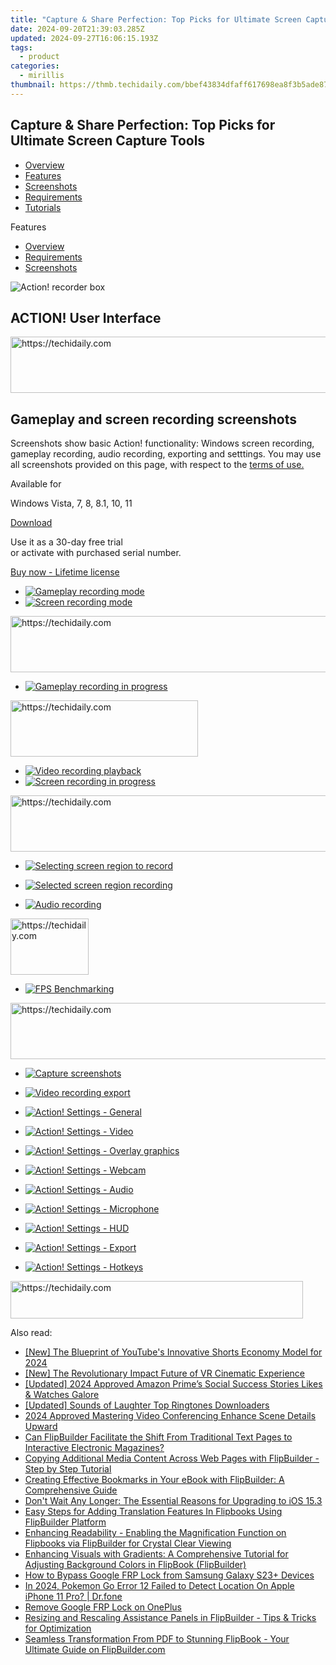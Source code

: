 ```yaml
---
title: "Capture & Share Perfection: Top Picks for Ultimate Screen Capture Tools"
date: 2024-09-20T21:39:03.285Z
updated: 2024-09-27T16:06:15.193Z
tags:
  - product
categories:
  - mirillis
thumbnail: https://thmb.techidaily.com/bbef43834dfaff617698ea8f3b5ade870119d6ba3c72e1c68f4dc5c5b52a7aac.jpg
---
```


## Capture & Share Perfection: Top Picks for Ultimate Screen Capture Tools

* [Overview](https://tools.techidaily.com/mirillis/products/)
* [Features](https://tools.techidaily.com/mirillis/products/)
* [Screenshots](https://tools.techidaily.com/mirillis/products/)
* [Requirements](https://tools.techidaily.com/mirillis/products/)
* [Tutorials](https://tools.techidaily.com/mirillis/products/)

Features

* [Overview](https://tools.techidaily.com/mirillis/products/)
* [Requirements](https://tools.techidaily.com/mirillis/products/)
* [Screenshots](https://tools.techidaily.com/mirillis/products/)

![Action! recorder box](https://mirillis.com/res/old/media/images/action_box.png) 

## ACTION! User Interface

<!-- affiliate ads begin -->
<a href="https://imp.i357552.net/c/5597632/857869/11832" target="_top" id="857869">
  <img src="//a.impactradius-go.com/display-ad/11832-857869" border="0" alt="https://techidaily.com" width="728" height="90"/>
</a>
<img height="0" width="0" src="https://imp.i357552.net/i/5597632/857869/11832" style="position:absolute;visibility:hidden;" border="0" />
<!-- affiliate ads end -->

## Gameplay and screen recording screenshots

Screenshots show basic Action! functionality: Windows screen recording, gameplay recording, audio recording, exporting and setttings. You may use all screenshots provided on this page, with respect to the [terms of use.](https://tools.techidaily.com/mirillis/products/)

Available for

Windows Vista, 7, 8, 8.1, 10, 11

[Download](https://tools.techidaily.com/mirillis/products/) 

Use it as a 30-day free trial  
 or activate with purchased serial number.

[Buy now - Lifetime license](https://tools.techidaily.com/mirillis/products/) 

* [![Gameplay recording mode](https://mirillis.com/res/old/media/images/screenshots/action/mirillis_action_window_games_and_applications_min.jpg)](https://mirillis.com/res/old/media/images/screenshots/action/mirillis%5Faction%5Fwindow%5Fgames%5Fand%5Fapplications.jpg)
* [![Screen recording mode](https://mirillis.com/res/old/media/images/screenshots/action/mirillis_action_window_desktop_recording_min.jpg)](https://mirillis.com/res/old/media/images/screenshots/action/mirillis%5Faction%5Fwindow%5Fdesktop%5Frecording.jpg)

<!-- affiliate ads begin -->
<a href="https://appsumo.8odi.net/c/5597632/2130873/7443" target="_top" id="2130873">
  <img src="//a.impactradius-go.com/display-ad/7443-2130873" border="0" alt="https://techidaily.com" width="600" height="90"/>
</a>
<img height="0" width="0" src="https://appsumo.8odi.net/i/5597632/2130873/7443" style="position:absolute;visibility:hidden;" border="0" />
<!-- affiliate ads end -->

* [![Gameplay recording in progress](https://mirillis.com/res/old/media/images/screenshots/action/mirillis_action_gameplay_recording_min.jpg)](https://mirillis.com/res/old/media/images/screenshots/action/mirillis%5Faction%5Fgameplay%5Frecording.jpg)

<!-- affiliate ads begin -->
<a href="https://homestyler.sjv.io/c/5597632/1943648/22993" target="_top" id="1943648">
  <img src="//a.impactradius-go.com/display-ad/22993-1943648" border="0" alt="https://techidaily.com" width="300" height="90"/>
</a>
<img height="0" width="0" src="https://homestyler.sjv.io/i/5597632/1943648/22993" style="position:absolute;visibility:hidden;" border="0" />
<!-- affiliate ads end -->

* [![Video recording playback](https://mirillis.com/res/old/media/images/screenshots/action/mirillis_action_video_playback_with_action_player_min.jpg)](https://mirillis.com/res/old/media/images/screenshots/action/mirillis%5Faction%5Fvideo%5Fplayback%5Fwith%5Faction%5Fplayer.jpg)
* [![Screen recording in progress](https://mirillis.com/res/old/media/images/screenshots/action/mirillis_action_desktop_recording_min.jpg)](https://mirillis.com/res/old/media/images/screenshots/action/mirillis%5Faction%5Fdesktop%5Frecording.jpg)

<!-- affiliate ads begin -->
<a href="https://aligracehair.sjv.io/c/5597632/1975821/19272" target="_top" id="1975821">
  <img src="//a.impactradius-go.com/display-ad/19272-1975821" border="0" alt="https://techidaily.com" width="728" height="90"/>
</a>
<img height="0" width="0" src="https://aligracehair.sjv.io/i/5597632/1975821/19272" style="position:absolute;visibility:hidden;" border="0" />
<!-- affiliate ads end -->

* [![Selecting screen region to record](https://mirillis.com/res/old/media/images/screenshots/action/mirillis_action_desktop_region_selection_min.jpg)](https://mirillis.com/res/old/media/images/screenshots/action/mirillis%5Faction%5Fdesktop%5Fregion%5Fselection.jpg)

* [![Selected screen region recording](https://mirillis.com/res/old/media/images/screenshots/action/mirillis_action_desktop_region_recording_min.jpg)](https://mirillis.com/res/old/media/images/screenshots/action/mirillis%5Faction%5Fdesktop%5Fregion%5Frecording.jpg)
* [![Audio recording](https://mirillis.com/res/old/media/images/screenshots/action/mirillis_action_window_audio_recording_min.jpg)](https://mirillis.com/res/old/media/images/screenshots/action/mirillis%5Faction%5Fwindow%5Faudio%5Frecording.jpg)

<!-- affiliate ads begin -->
<a href="https://25home.pxf.io/c/5597632/2148637/16836" target="_top" id="2148637">
  <img src="//a.impactradius-go.com/display-ad/16836-2148637" border="0" alt="https://techidaily.com" width="125" height="90"/>
</a>
<img height="0" width="0" src="https://25home.pxf.io/i/5597632/2148637/16836" style="position:absolute;visibility:hidden;" border="0" />
<!-- affiliate ads end -->

* [![FPS Benchmarking](https://mirillis.com/res/old/media/images/screenshots/action/mirillis_action_window_benchmarks_min.jpg)](https://mirillis.com/res/old/media/images/screenshots/action/mirillis%5Faction%5Fwindow%5Fbenchmarks.jpg)

<!-- affiliate ads begin -->
<a href="https://ursime.pxf.io/c/5597632/2136545/16384" target="_top" id="2136545">
  <img src="//a.impactradius-go.com/display-ad/16384-2136545" border="0" alt="https://techidaily.com" width="728" height="90"/>
</a>
<img height="0" width="0" src="https://ursime.pxf.io/i/5597632/2136545/16384" style="position:absolute;visibility:hidden;" border="0" />
<!-- affiliate ads end -->

* [![Capture screenshots](https://mirillis.com/res/old/media/images/screenshots/action/mirillis_action_window_screenshots_min.jpg)](https://mirillis.com/res/old/media/images/screenshots/action/mirillis%5Faction%5Fwindow%5Fscreenshots.jpg)
* [![Video recording export](https://mirillis.com/res/old/media/images/screenshots/action/mirillis_action_recordings_export_window_min.jpg)](https://mirillis.com/res/old/media/images/screenshots/action/mirillis%5Faction%5Frecordings%5Fexport%5Fwindow.jpg)
* [![Action! Settings - General](https://mirillis.com/res/old/media/images/screenshots/action/mirillis_action_settings_general_min.jpg)](https://mirillis.com/res/old/media/images/screenshots/action/mirillis%5Faction%5Fsettings%5Fgeneral.jpg)

* [![Action! Settings - Video](https://mirillis.com/res/old/media/images/screenshots/action/mirillis_action_settings_video_min.jpg)](https://mirillis.com/res/old/media/images/screenshots/action/mirillis%5Faction%5Fsettings%5Fvideo.jpg)
* [![Action! Settings - Overlay graphics](https://mirillis.com/res/old/media/images/screenshots/action/mirillis_action_settings_overlay_min.jpg)](https://mirillis.com/res/old/media/images/screenshots/action/mirillis%5Faction%5Fsettings%5Foverlay.jpg)
* [![Action! Settings - Webcam](https://mirillis.com/res/old/media/images/screenshots/action/mirillis_action_settings_webcam_min.jpg)](https://mirillis.com/res/old/media/images/screenshots/action/mirillis%5Faction%5Fsettings%5Fwebcam.jpg)
* [![Action! Settings - Audio](https://mirillis.com/res/old/media/images/screenshots/action/mirillis_action_settings_audio_min.jpg)](https://mirillis.com/res/old/media/images/screenshots/action/mirillis%5Faction%5Fsettings%5Faudio.jpg)
* [![Action! Settings - Microphone](https://mirillis.com/res/old/media/images/screenshots/action/mirillis_action_settings_microphone_min.jpg)](https://mirillis.com/res/old/media/images/screenshots/action/mirillis%5Faction%5Fsettings%5Fmicrophone.jpg)

* [![Action! Settings - HUD](https://mirillis.com/res/old/media/images/screenshots/action/mirillis_action_settings_hud_min.jpg)](https://mirillis.com/res/old/media/images/screenshots/action/mirillis%5Faction%5Fsettings%5Fhud.jpg)
* [![Action! Settings - Export](https://mirillis.com/res/old/media/images/screenshots/action/mirillis_action_settings_export_min.jpg)](https://mirillis.com/res/old/media/images/screenshots/action/mirillis%5Faction%5Fsettings%5Fexport.jpg)
* [![Action! Settings - Hotkeys](https://mirillis.com/res/old/media/images/screenshots/action/mirillis_action_settings_hotkeys_min.jpg)](https://mirillis.com/res/old/media/images/screenshots/action/mirillis%5Faction%5Fsettings%5Fhotkeys.jpg)

<!-- affiliate ads begin -->
<a href="https://aligracehair.sjv.io/c/5597632/2135404/19272" target="_top" id="2135404">
  <img src="//a.impactradius-go.com/display-ad/19272-2135404" border="0" alt="https://techidaily.com" width="468" height="60"/>
</a>
<img height="0" width="0" src="https://aligracehair.sjv.io/i/5597632/2135404/19272" style="position:absolute;visibility:hidden;" border="0" />
<!-- affiliate ads end -->

<ins class="adsbygoogle"
     style="display:block"
     data-ad-format="autorelaxed"
     data-ad-client="ca-pub-7571918770474297"
     data-ad-slot="1223367746"></ins>

<ins class="adsbygoogle"
     style="display:block"
     data-ad-client="ca-pub-7571918770474297"
     data-ad-slot="8358498916"
     data-ad-format="auto"
     data-full-width-responsive="true"></ins>

<span class="atpl-alsoreadstyle">Also read:</span>
<div><ul>
<li><a href="https://youtube-sure.techidaily.com/he-blueprint-of-youtubes-innovative-shorts-economy-model-for-2024/"><u>[New] The Blueprint of YouTube's Innovative Shorts Economy Model for 2024</u></a></li>
<li><a href="https://some-skills.techidaily.com/new-the-revolutionary-impact-future-of-vr-cinematic-experience/"><u>[New] The Revolutionary Impact Future of VR Cinematic Experience</u></a></li>
<li><a href="https://twitter-videos.techidaily.com/updated-2024-approved-amazon-primes-social-success-stories-likes-and-watches-galore/"><u>[Updated] 2024 Approved Amazon Prime’s Social Success Stories Likes & Watches Galore</u></a></li>
<li><a href="https://fox-hovers.techidaily.com/updated-sounds-of-laughter-top-ringtones-downloaders/"><u>[Updated] Sounds of Laughter Top Ringtones Downloaders</u></a></li>
<li><a href="https://extra-guidance.techidaily.com/2024-approved-mastering-video-conferencing-enhance-scene-details-upward/"><u>2024 Approved Mastering Video Conferencing Enhance Scene Details Upward</u></a></li>
<li><a href="https://win-wonderful.techidaily.com/can-flipbuilder-facilitate-the-shift-from-traditional-text-pages-to-interactive-electronic-magazines/"><u>Can FlipBuilder Facilitate the Shift From Traditional Text Pages to Interactive Electronic Magazines?</u></a></li>
<li><a href="https://win-wonderful.techidaily.com/copying-additional-media-content-across-web-pages-with-flipbuilder-step-by-step-tutorial/"><u>Copying Additional Media Content Across Web Pages with FlipBuilder - Step by Step Tutorial</u></a></li>
<li><a href="https://win-wonderful.techidaily.com/creating-effective-bookmarks-in-your-ebook-with-flipbuilder-a-comprehensive-guide/"><u>Creating Effective Bookmarks in Your eBook with FlipBuilder: A Comprehensive Guide</u></a></li>
<li><a href="https://fox-that.techidaily.com/dont-wait-any-longer-the-essential-reasons-for-upgrading-to-ios-153/"><u>Don't Wait Any Longer: The Essential Reasons for Upgrading to iOS 15.3</u></a></li>
<li><a href="https://win-wonderful.techidaily.com/easy-steps-for-adding-translation-features-in-flipbooks-using-flipbuilder-platform/"><u>Easy Steps for Adding Translation Features In Flipbooks Using FlipBuilder Platform</u></a></li>
<li><a href="https://win-wonderful.techidaily.com/enhancing-readability-enabling-the-magnification-function-on-flipbooks-via-flipbuilder-for-crystal-clear-viewing/"><u>Enhancing Readability - Enabling the Magnification Function on Flipbooks via FlipBuilder for Crystal Clear Viewing</u></a></li>
<li><a href="https://win-wonderful.techidaily.com/enhancing-visuals-with-gradients-a-comprehensive-tutorial-for-adjusting-background-colors-in-flipbook-flipbuilder/"><u>Enhancing Visuals with Gradients: A Comprehensive Tutorial for Adjusting Background Colors in FlipBook (FlipBuilder)</u></a></li>
<li><a href="https://android-frp.techidaily.com/how-to-bypass-google-frp-lock-from-samsung-galaxy-s23plus-devices-by-drfone-android/"><u>How to Bypass Google FRP Lock from Samsung Galaxy S23+ Devices</u></a></li>
<li><a href="https://ios-pokemon-go.techidaily.com/in-2024-pokemon-go-error-12-failed-to-detect-location-on-apple-iphone-11-pro-drfone-by-drfone-virtual-ios/"><u>In 2024, Pokemon Go Error 12 Failed to Detect Location On Apple iPhone 11 Pro? | Dr.fone</u></a></li>
<li><a href="https://review-topics.techidaily.com/remove-google-frp-lock-on-oneplus-by-drfone-android-unlock-remove-google-frp/"><u>Remove Google FRP Lock on OnePlus</u></a></li>
<li><a href="https://win-wonderful.techidaily.com/resizing-and-rescaling-assistance-panels-in-flipbuilder-tips-and-tricks-for-optimization/"><u>Resizing and Rescaling Assistance Panels in FlipBuilder - Tips & Tricks for Optimization</u></a></li>
<li><a href="https://win-wonderful.techidaily.com/seamless-transformation-from-pdf-to-stunning-flipbook-your-ultimate-guide-on-flipbuildercom/"><u>Seamless Transformation From PDF to Stunning FlipBook - Your Ultimate Guide on FlipBuilder.com</u></a></li>
</ul></div>

